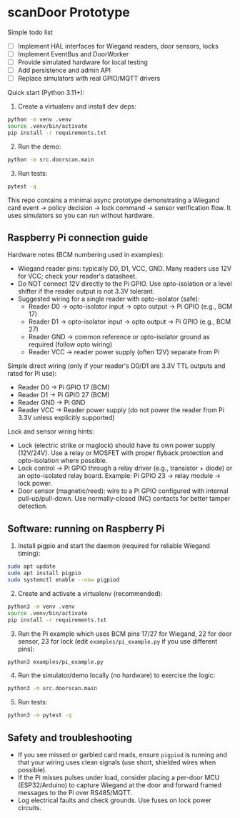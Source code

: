 # scanDoor Prototype

Simple todo list

- [ ] Implement HAL interfaces for Wiegand readers, door sensors, locks
- [ ] Implement EventBus and DoorWorker
- [ ] Provide simulated hardware for local testing
- [ ] Add persistence and admin API
- [ ] Replace simulators with real GPIO/MQTT drivers

Quick start (Python 3.11+):

1. Create a virtualenv and install dev deps:

```bash
python -m venv .venv
source .venv/bin/activate
pip install -r requirements.txt
```

2. Run the demo:

```bash
python -m src.doorscan.main
```

3. Run tests:

```bash
pytest -q
```

This repo contains a minimal async prototype demonstrating a Wiegand card event -> policy decision -> lock command -> sensor verification flow. It uses simulators so you can run without hardware.

Raspberry Pi connection guide
-----------------------------

Hardware notes (BCM numbering used in examples):

- Wiegand reader pins: typically D0, D1, VCC, GND. Many readers use 12V for VCC; check your reader's datasheet.
- Do NOT connect 12V directly to the Pi GPIO. Use opto-isolation or a level shifter if the reader output is not 3.3V tolerant.
- Suggested wiring for a single reader with opto-isolator (safe):
	- Reader D0 -> opto-isolator input -> opto output -> Pi GPIO (e.g., BCM 17)
	- Reader D1 -> opto-isolator input -> opto output -> Pi GPIO (e.g., BCM 27)
	- Reader GND -> common reference or opto-isolator ground as required (follow opto wiring)
	- Reader VCC -> reader power supply (often 12V) separate from Pi

Simple direct wiring (only if your reader's D0/D1 are 3.3V TTL outputs and rated for Pi use):

- Reader D0 -> Pi GPIO 17 (BCM)
- Reader D1 -> Pi GPIO 27 (BCM)
- Reader GND -> Pi GND
- Reader VCC -> Reader power supply (do not power the reader from Pi 3.3V unless explicitly supported)

Lock and sensor wiring hints:

- Lock (electric strike or maglock) should have its own power supply (12V/24V). Use a relay or MOSFET with proper flyback protection and opto-isolation where possible.
- Lock control -> Pi GPIO through a relay driver (e.g., transistor + diode) or an opto-isolated relay board. Example: Pi GPIO 23 -> relay module -> lock power.
- Door sensor (magnetic/reed): wire to a Pi GPIO configured with internal pull-up/pull-down. Use normally-closed (NC) contacts for better tamper detection.

Software: running on Raspberry Pi
--------------------------------

1. Install pigpio and start the daemon (required for reliable Wiegand timing):

```bash
sudo apt update
sudo apt install pigpio
sudo systemctl enable --now pigpiod
```

2. Create and activate a virtualenv (recommended):

```bash
python3 -m venv .venv
source .venv/bin/activate
pip install -r requirements.txt
```

3. Run the Pi example which uses BCM pins 17/27 for Wiegand, 22 for door sensor, 23 for lock (edit `examples/pi_example.py` if you use different pins):

```bash
python3 examples/pi_example.py
```

4. Run the simulator/demo locally (no hardware) to exercise the logic:

```bash
python3 -m src.doorscan.main
```

5. Run tests:

```bash
python3 -m pytest -q
```

Safety and troubleshooting
--------------------------

- If you see missed or garbled card reads, ensure `pigpiod` is running and that your wiring uses clean signals (use short, shielded wires when possible).
- If the Pi misses pulses under load, consider placing a per-door MCU (ESP32/Arduino) to capture Wiegand at the door and forward framed messages to the Pi over RS485/MQTT.
- Log electrical faults and check grounds. Use fuses on lock power circuits.
